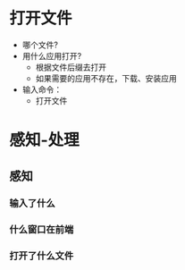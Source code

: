 # 打开文件

- 哪个文件?
- 用什么应用打开?
  - 根据文件后缀去打开
  - 如果需要的应用不存在，下载、安装应用
- 输入命令：
  - 打开文件

# 感知-处理

## 感知

### 输入了什么

### 什么窗口在前端

### 打开了什么文件



